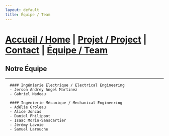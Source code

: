 ```yaml
---
layout: default
title: Équipe / Team
---
```

# [Accueil / Home](index.md)  |  [Projet / Project](projet.md)  |  [Contact](contact.md)  |  [Équipe / Team](Team.md)

##  Notre Équipe 
---

      #### Ingénierie Électrique / Electrical Engineering
      - Jerson Andrey Angel Martinez
      - Gabriel Nadeau
      
      #### Ingénierie Mécanique / Mechanical Engineering
      - Adélie Groleau
      - Alice Joncas
      - Daniel Philippot
      - Isaac Morin-Sanscartier
      - Jérémy Lavoie
      - Samuel Larouche
